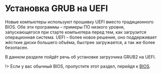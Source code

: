 # Установка GRUB на UEFI

Новые компьютеры используют прошивку UEFI вместо традиционного BIOS. Обе эти программы – примеры ПО низкого уровня, запускающегося при старте компьютера перед тем, как загрузится операционная система. UEFI – более новое решение, оно поддерживает жёсткие диски большего объёма, быстрее загружается, а так же более безопасен.

В данном разделе пойдёт речь об установке загрузчика GRUB2 на UEFI.

!> Если у вас обычный BIOS, пропустите этот раздел, перейдя к [BIOS](bios.md).
